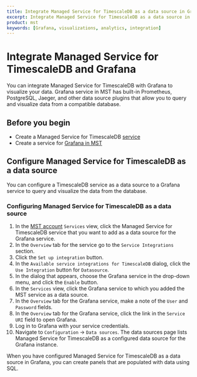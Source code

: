 ```yaml
---
title: Integrate Managed Service for TimescaleDB as a data source in Grafana
excerpt: Integrate Managed Service for TimescaleDB as a data source in Grafana to visualize your data
product: mst
keywords: [Grafana, visualizations, analytics, integration]
---
```


# Integrate Managed Service for TimescaleDB and Grafana

You can integrate Managed Service for TimescaleDB with Grafana to visualize your
data. Grafana service in MST has built-in Prometheus, PostgreSQL, Jaeger, and
other data source plugins that allow you to query and visualize data from a
compatible database.

## Before you begin

*   Create a Managed Service for TimescaleDB [service][mst-install]
*   Create a service for [Grafana in MST][grafana-install]

## Configure Managed Service for TimescaleDB as a data source

You can configure a TimescaleDB service as a data source to a Grafana service
to query and visualize the data from the database.

<Procedure>

### Configuring Managed Service for TimescaleDB as a data source

1.  In the [MST account][mst-login] `Services` view, click the Managed Service
    for TimescaleDB service that you want to add as a data source for the Grafana
    service.
1.  In the `Overview` tab for the service go to the `Service Integrations` section.
1.  Click the `Set up integration` button.
1.  In the `Available service integrations for TimescaleDB` dialog, click
    the `Use Integration` button for `Datasource`.
1.  In the dialog that appears, choose the Grafana service in the drop-down menu,
    and click the `Enable` button.
1.  In the `Services` view, click the Grafana service to which you added the MST
    service as a data source.
1.  In the `Overview` tab for the Grafana service, make a note of the `User` and
    `Password` fields.
1.  In the `Overview` tab for the Grafana service, click the link in the
   `Service URI` field to open Grafana.
1.  Log in to Grafana with your service credentials.
1.  Navigate to `Configuration` → `Data sources`. The data sources page lists
    Managed Service for TimescaleDB as a configured data source for the Grafana instance.

</Procedure>

When you have configured Managed Service for TimescaleDB as a data source in
Grafana, you can create panels that are populated with data using SQL.

[grafana-install]: /timescaledb/:currentVersion:/tutorials/grafana/installation/#create-a-new-service-for-grafana
[mst-install]: /install/:currentVersion:/installation-mst/#create-your-first-service
[mst-login]: https://portal.managed.timescale.com
